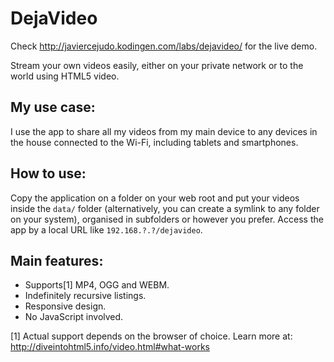 # DejaVideo

Check http://javiercejudo.kodingen.com/labs/dejavideo/ for the live demo.

Stream your own videos easily, either on your private network or to the 
world using HTML5 video.

## My use case:

I use the app to share all my videos from my main device to any devices
in the house connected to the Wi-Fi, including tablets and smartphones.

## How to use:

Copy the application on a folder on your web root and put your videos 
inside the `data/` folder (alternatively, you can create a symlink to any
folder on your system), organised in subfolders or however you prefer.
Access the app by a local URL like `192.168.?.?/dejavideo`.

## Main features:

- Supports[1] MP4, OGG and WEBM.
- Indefinitely recursive listings.
- Responsive design.
- No JavaScript involved.

[1] Actual support depends on the browser of choice. Learn more at:
    http://diveintohtml5.info/video.html#what-works
